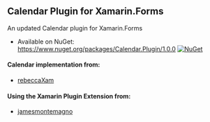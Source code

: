 ## Calendar Plugin for Xamarin.Forms

An updated Calendar plugin for Xamarin.Forms

* Available on NuGet: https://www.nuget.org/packages/Calendar.Plugin/1.0.0  [![NuGet](https://img.shields.io/nuget/v/Calendar.Plugin.svg?label=NuGet)](https://www.nuget.org/packages/Calendar.Plugin/1.0.0)


#### Calendar implementation from:
* [rebeccaXam](https://github.com/rebeccaXam)

#### Using the Xamarin Plugin Extension from:
* [jamesmontemagno](https://github.com/jamesmontemagno)
